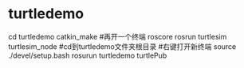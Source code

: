 # turtledemo
cd turtledemo
catkin_make
#再开一个终端
roscore
rosrun turtlesim turtlesim_node
#cd到turtledemo文件夹根目录
#右键打开新终端
source ./devel/setup.bash
rosurun turtledemo turtlePub

